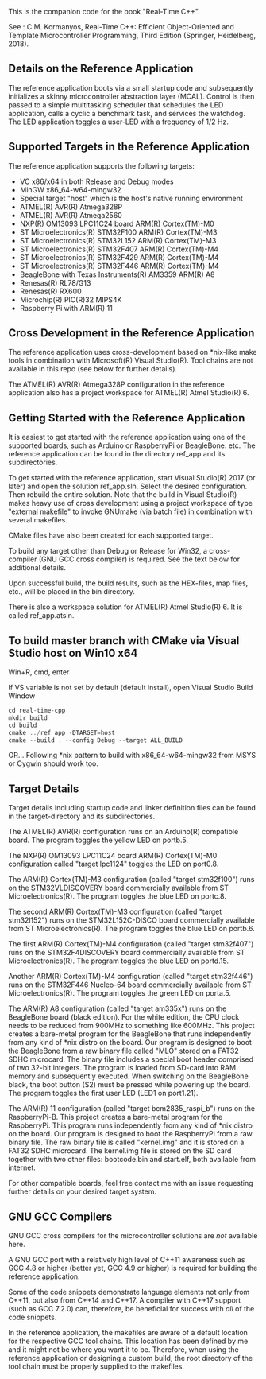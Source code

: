 
This is the companion code for the book "Real-Time C++".

See : C.M. Kormanyos, Real-Time C++: Efficient Object-Oriented
and Template Microcontroller Programming, Third Edition
(Springer, Heidelberg, 2018).

Details on the Reference Application
------------------------------------

The reference application boots via a small startup code and subsequently
initializes a skinny microcontroller abstraction layer (MCAL). Control is
then passed to a simple multitasking scheduler that schedules the
LED application, calls a cyclic a benchmark task, and services the watchdog.
The LED application toggles a user-LED with a frequency of 1/2 Hz.

Supported Targets in the Reference Application
----------------------------------------------

The reference application supports the following targets:
  * VC x86/x64 in both Release and Debug modes
  * MinGW x86_64-w64-mingw32
  * Special target "host" which is the host's native running environment
  * ATMEL(R) AVR(R) Atmega328P
  * ATMEL(R) AVR(R) Atmega2560
  * NXP(R) OM13093 LPC11C24 board ARM(R) Cortex(TM)-M0
  * ST Microelectronics(R) STM32F100 ARM(R) Cortex(TM)-M3
  * ST Microelectronics(R) STM32L152 ARM(R) Cortex(TM)-M3
  * ST Microelectronics(R) STM32F407 ARM(R) Cortex(TM)-M4
  * ST Microelectronics(R) STM32F429 ARM(R) Cortex(TM)-M4
  * ST Microelectronics(R) STM32F446 ARM(R) Cortex(TM)-M4
  * BeagleBone with Texas Instruments(R) AM3359 ARM(R) A8
  * Renesas(R) RL78/G13
  * Renesas(R) RX600
  * Microchip(R) PIC(R)32 MIPS4K
  * Raspberry Pi with ARM(R) 11

Cross Development in the Reference Application
----------------------------------------------

The reference application uses cross-development based on *nix-like make
tools in combination with Microsoft(R) Visual Studio(R). Tool chains
are not available in this repo (see below for further details).

The ATMEL(R) AVR(R) Atmega328P configuration in the reference application
also has a project workspace for ATMEL(R) Atmel Studio(R) 6.

Getting Started with the Reference Application
----------------------------------------------

It is easiest to get started with the reference application using one of the
supported boards, such as Arduino or RaspberryPi or BeagleBone. etc.
The reference application can be found in the directory ref_app and its
subdirectories.

To get started with the reference application, start Visual Studio(R) 2017
(or later) and open the solution ref_app.sln. Select the desired
configuration. Then rebuild the entire solution. Note that the build in
Visual Studio(R) makes heavy use of cross development using a project
workspace of type "external makefile" to invoke GNUmake (via batch file)
in combination with several makefiles.

CMake files have also been created for each supported target.

To build any target other than Debug or Release for Win32, a cross-compiler
(GNU GCC cross compiler) is required. See the text below for additional
details.

Upon successful build, the build results, such as the HEX-files, map files, etc.,
will be placed in the bin directory.

There is also a workspace solution for ATMEL(R) Atmel Studio(R) 6. It is called
ref_app.atsln.

To build master branch with CMake via Visual Studio host on Win10 x64
---------------------------------------------------------------------

Win+R, cmd, enter

If VS variable is not set by default (default install), open Visual Studio Build Window

```C
cd real-time-cpp
mkdir build
cd build
cmake ../ref_app -DTARGET=host
cmake --build . --config Debug --target ALL_BUILD
```

OR...
Following *nix pattern to build with x86_64-w64-mingw32 from MSYS or Cygwin
should work too.

Target Details
--------------

Target details including startup code and linker definition files can
be found in the target-directory and its subdirectories.

The ATMEL(R) AVR(R) configuration runs on an Arduino(R) compatible board.
The program toggles the yellow LED on portb.5.

The NXP(R) OM13093 LPC11C24 board ARM(R) Cortex(TM)-M0 configuration
called "target lpc1124" toggles the LED on port0.8. 

The ARM(R) Cortex(TM)-M3 configuration (called "target stm32f100") runs on
the STM32VLDISCOVERY board commercially available from ST Microelectronics(R).
The program toggles the blue LED on portc.8.

The second ARM(R) Cortex(TM)-M3 configuration (called "target stm32l152")
runs on the STM32L152C-DISCO board commercially available from
ST Microelectronics(R). The program toggles the blue LED on portb.6.

The first ARM(R) Cortex(TM)-M4 configuration (called "target stm32f407") runs on
the STM32F4DISCOVERY board commercially available from ST Microelectronics(R).
The program toggles the blue LED on portd.15.

Another ARM(R) Cortex(TM)-M4 configuration (called "target stm32f446") runs on
the STM32F446 Nucleo-64 board commercially available from ST Microelectronics(R).
The program toggles the green LED on porta.5.

The ARM(R) A8 configuration (called "target am335x") runs on the BeagleBone
board (black edition). For the white edition, the CPU clock needs to be reduced
from 900MHz to something like 600MHz. This project creates a bare-metal program
for the BeagleBone that runs independently from any kind of *nix distro on
the board. Our program is designed to boot the BeagleBone from a raw binary file
called "MLO" stored on a FAT32 SDHC microcard. The binary file includes a
special boot header comprised of two 32-bit integers. The program is loaded
from SD-card into RAM memory and subsequently executed. When switching on
the BeagleBone black, the boot button (S2) must be pressed while powering
up the board. The program toggles the first user LED (LED1 on port1.21).

The ARM(R) 11 configuration (called "target bcm2835_raspi_b") runs on the
RaspberryPi-B. This project creates a bare-metal program for the RaspberryPi.
This program runs independently from any kind of *nix distro on the board.
Our program is designed to boot the RaspberryPi from a raw binary file.
The raw binary file is called "kernel.img" and it is stored on a FAT32 SDHC
microcard. The kernel.img file is stored on the SD card together with two
other files: bootcode.bin and start.elf, both available from internet.

For other compatible boards, feel free contact me with an issue requesting
further details on your desired target system.

GNU GCC Compilers
-----------------

GNU GCC cross compilers for the microcontroller solutions are *not*
available here.

A GNU GCC port with a relatively high level of C++11 awareness such as
GCC 4.8 or higher (better yet, GCC 4.9 or higher) is required for building
the reference application.

Some of the code snippets demonstrate language elements not only from C++11,
but also from C++14 and C++17. A compiler with C++17 support (such as GCC 7.2.0)
can, therefore, be beneficial for success with *all* of the code snippets.

In the reference application, the makefiles are aware of a default location
for the respective GCC tool chains. This location has been defined by me
and it might not be where you want it to be. Therefore, when using the
reference application or designing a custom build, the root directory of
the tool chain must be properly supplied to the makefiles.
